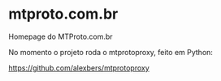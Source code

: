 # mtproto.com.br
Homepage do MTProto.com.br

No momento o projeto roda o mtprotoproxy, feito em Python:

https://github.com/alexbers/mtprotoproxy
